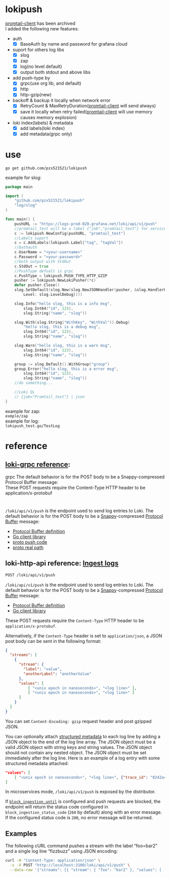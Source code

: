 # lokipush
[promtail-client](https://github.com/afiskon/promtail-client) has been archived  
I added the following new features:
+ auth
	- [x] BaseAuth by name and password for grafana cloud
+ suport for others log libs
	- [x] slog 
	- [x] zap
	- [x] log(no level default)
	- [x] output both stdout and above libs
+ add push-type by
	- [x] grpc(use org lib, and default)
	- [x] http
	- [x] http-gzip(new)
+ backoff & backup it locally when network error
	- [x] RetryCount & MaxRetryDuration([promtail-client](https://github.com/afiskon/promtail-client) will send always)
	- [x] save it locally when retry failed([promtail-client](https://github.com/afiskon/promtail-client) will use memory causes memory explosion)
+ loki index(labels) & metadata
	- [x] add labels(loki index)
	- [x] add metadata(grpc only)
# use
```shell
go get github.com/pzx521521/lokipush
```
example for slog:
```go
package main

import (
	"github.com/pzx521521/lokipush"
	"log/slog"
)

func main() {
	pushURL := "https://logs-prod-020.grafana.net/loki/api/v1/push"
	//promtail_test will be a label {"job","promtail_test"} for service_name detect
	c := lokipush.NewConfig(pushURL, "promtail_test")
	//Labels suport
	c = c.AddLabels(lokipush.Label{"tag", "tagVal"})
	//bathauth
	c.UserName = "<your-username>"
	c.Password = "<your-password>"
	//both output with StdOut
	c.StdOut = true
	//PushType defualt is grpc
	c.PushType = lokipush.PUSH_TYPE_HTTP_GZIP
	pusher := lokipush.NewLokiPusher(*c)
	defer pusher.Close()
	slog.SetDefault(slog.New(slog.NewJSONHandler(pusher, &slog.HandlerOptions{
		Level: slog.LevelDebug})))

	slog.Info("hello slog, this is a info msg",
		slog.Int64("id", 123),
		slog.String("name", "slog"))

	slog.With(slog.String("WithKey", "WithVal")).Debug(
		"hello slog, this is a debug msg",
		slog.Int64("id", 123),
		slog.String("name", "slog"))

	slog.Warn("hello slog, this is a warn msg",
		slog.Int64("id", 123),
		slog.String("name", "slog"))

	group := slog.Default().WithGroup("group")
	group.Error("hello slog, this is a error msg",
		slog.Int64("id", 123),
		slog.String("name", "slog"))
	//do something...

	//Loki QL
	// {job="Promtail_test"} | json
}


```
example for zap:  
`exmple/zap`  
example for log:  
`lokipush_test.go/TestLog`  

# reference
## [loki-grpc reference](https://grafana.com/docs/loki/latest/reference/loki-http-api/#ingest-logs): 
grpc The default behavior is for the POST body to be a Snappy-compressed Protocol Buffer message:  
These POST requests require the Content-Type HTTP header to be application/x-protobuf
# 
`/loki/api/v1/push` is the endpoint used to send log entries to Loki. The default behavior is for the POST body to be a [Snappy](https://github.com/google/snappy)-compressed [Protocol Buffer](https://github.com/protocolbuffers/protobuf) message:

- [Protocol Buffer definition](https://github.com/grafana/loki/blob/main/pkg/logproto/logproto.proto)
- [Go client library](https://github.com/grafana/loki/blob/main/clients/pkg/promtail/client/client.go)
- [proto push code](https://github.com/grafana/loki/blob/2de6e16e19f1f011fc8b52f493a298ad750e8c64/pkg/pattern/aggregation/push.go#L193)
- [proto real path](https://github.com/grafana/loki/blob/2de6e16e19f1f011fc8b52f493a298ad750e8c64/pkg/push/push.proto)

## loki-http-api reference: [Ingest logs](https://grafana.com/docs/loki/latest/reference/loki-http-api/#ingest-logs)

```bash
POST /loki/api/v1/push
```

`/loki/api/v1/push` is the endpoint used to send log entries to Loki. The default behavior is for the POST body to be a [Snappy](https://github.com/google/snappy)-compressed [Protocol Buffer](https://github.com/protocolbuffers/protobuf) message:

- [Protocol Buffer definition](https://github.com/grafana/loki/blob/main/pkg/logproto/logproto.proto)
- [Go client library](https://github.com/grafana/loki/blob/main/clients/pkg/promtail/client/client.go)

These POST requests require the `Content-Type` HTTP header to be `application/x-protobuf`.

Alternatively, if the `Content-Type` header is set to `application/json`, a JSON post body can be sent in the following format:

```json
{
  "streams": [
    {
      "stream": {
        "label": "value",
        "anotherLabel": "anotherValue"
      },
      "values": [
          [ "<unix epoch in nanoseconds>", "<log line>" ],
          [ "<unix epoch in nanoseconds>", "<log line>" ]
      ]
    }
  ]
}
```

You can set `Content-Encoding: gzip` request header and post gzipped JSON.

You can optionally attach [structured metadata](https://grafana.com/docs/loki/latest/get-started/labels/structured-metadata/) to each log line by adding a JSON object to the end of the log line array. The JSON object must be a valid JSON object with string keys and string values. The JSON object should not contain any nested object. The JSON object must be set immediately after the log line. Here is an example of a log entry with some structured metadata attached:


```json
"values": [
    [ "<unix epoch in nanoseconds>", "<log line>", {"trace_id": "0242ac120002", "user_id": "superUser123"}]
]
```

In microservices mode, `/loki/api/v1/push` is exposed by the distributor.

If [`block_ingestion_until`](https://grafana.com/docs/loki/latest/configuration/#limits_config) is configured and push requests are blocked, the endpoint will return the status code configured in `block_ingestion_status_code` (`260` by default) along with an error message. If the configured status code is `200`, no error message will be returned.

## Examples

The following cURL command pushes a stream with the label “foo=bar2” and a single log line “fizzbuzz” using JSON encoding:

```bash
curl -H "Content-Type: application/json" \
  -s -X POST "http://localhost:3100/loki/api/v1/push" \
  --data-raw '{"streams": [{ "stream": { "foo": "bar2" }, "values": [ [ "1570818238000000000", "fizzbuzz" ] ] }]}'
```
